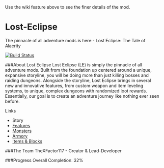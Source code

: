 Use the wiki feature above to see the finer details of the mod.

# Lost-Eclipse
The pinnacle of all adventure mods is here - Lost Eclipse: The Tale of Alacrity

[![Build Status](https://drone.io/github.com/TheXFactor117/Lost-Eclipse/status.png)](https://drone.io/github.com/TheXFactor117/Lost-Eclipse/latest)

###About Lost Eclipse
Lost Eclipse (LE) is simply the pinnacle of all adventure mods. Built from the foundation up centered around a unique, expansive storyline, you will be doing more than just killing bosses and raiding dungeons. Alongside the storyline, Lost Eclipse brings in several new and innovative features, from custom weapon and item leveling systems, to unique, complex dungeons with randomized loot rewards. Essentially, our goal is to create an adventure journey like nothing ever seen before.

Links
* Story
* [Features](https://github.com/TheXFactor117/Lost-Eclipse/wiki/Features)
* [Monsters](https://github.com/TheXFactor117/Lost-Eclipse/wiki/Monsters)
* [Armory](https://github.com/TheXFactor117/Lost-Eclipse/wiki/Armory)
* [Items & Blocks](https://github.com/TheXFactor117/Lost-Eclipse/wiki/Items-&-Blocks)

###The Team
TheXFactor117 - Creator & Lead-Developer

###Progress
Overall Completion: 32%
